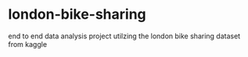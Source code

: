 # london-bike-sharing
end to end data analysis project utilzing the london bike sharing dataset from kaggle
